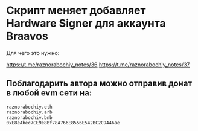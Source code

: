 # Скрипт меняет добавляет Hardware Signer для аккаунта Braavos

Для чего это нужно:

https://t.me/raznorabochiy_notes/36
https://t.me/raznorabochiy_notes/37

## Поблагодарить автора можно отправив донат в любой evm сети на:

```
raznorabochiy.eth
raznorabochiy.arb
raznorabochiy.bnb
0xE8eAbec7CE9e8Bf78A766E8556E542BC2C9446ae
```
